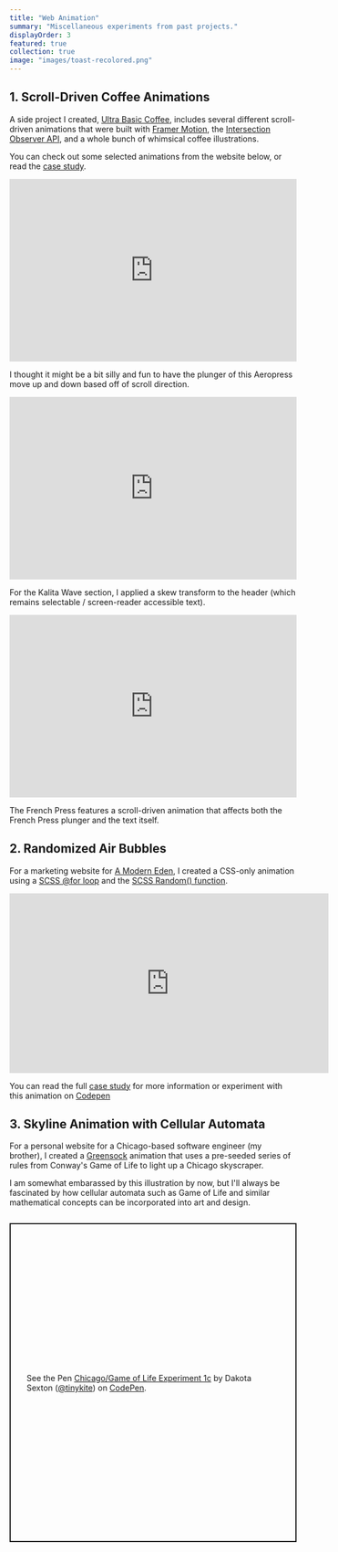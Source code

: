 ```yaml
---
title: "Web Animation"
summary: "Miscellaneous experiments from past projects."
displayOrder: 3
featured: true
collection: true
image: "images/toast-recolored.png"
---
```


## 1. Scroll-Driven Coffee Animations

A side project I created, [Ultra Basic Coffee](https://www.ultrabasiccoffee.com/), includes several different scroll-driven animations that were built with [Framer Motion](https://www.framer.com/motion/), the [Intersection Observer API](https://developer.mozilla.org/en-US/docs/Web/API/Intersection_Observer_API), and a whole bunch of whimsical coffee illustrations.

You can check out some selected animations from the website below, or read the [case study](/portfolio/ultra-basic-coffee/).

<div style="position: relative; padding-bottom: 63.49206349206349%; height: 0;"><iframe src="https://www.loom.com/embed/cd8aa69f163f4c2f943880d3a954269d" frameborder="0" webkitallowfullscreen mozallowfullscreen allowfullscreen style="position: absolute; top: 0; left: 0; width: 100%; height: 100%;"></iframe></div>

I thought it might be a bit silly and fun to have the plunger of this Aeropress move up and down based off of scroll direction.

<div style="position: relative; padding-bottom: 63.49206349206349%; height: 0;"><iframe src="https://www.loom.com/embed/87b4900678f84a54878c756ae7319cf2" frameborder="0" webkitallowfullscreen mozallowfullscreen allowfullscreen style="position: absolute; top: 0; left: 0; width: 100%; height: 100%;"></iframe></div>

For the Kalita Wave section, I applied a skew transform to the header (which remains selectable / screen-reader accessible text).

<div style="position: relative; padding-bottom: 63.49206349206349%; height: 0;"><iframe src="https://www.loom.com/embed/6e2b8c266ef54283a97ba3da3d4d5e1c" frameborder="0" webkitallowfullscreen mozallowfullscreen allowfullscreen style="position: absolute; top: 0; left: 0; width: 100%; height: 100%;"></iframe></div>

The French Press features a scroll-driven animation that affects both the French Press plunger and the text itself.

## 2. Randomized Air Bubbles

For a marketing website for [A Modern Eden](https://amoderneden.netlify.app/), I created a CSS-only animation using a [SCSS @for loop](http://thesassway.com/intermediate/if-for-each-while#for) and the [SCSS Random() function](https://blog.codepen.io/2013/08/26/random-function-in-sass/).

<div class="fluid-video">
<iframe width="560" height="315" src="https://www.youtube.com/embed/5JPAlq2jhpw" frameborder="0" allow="autoplay; encrypted-media" allowfullscreen></iframe>
</div>

You can read the full [case study](/portfolio/a-modern-eden/) for more information or experiment with this animation on [Codepen](https://codepen.io/tinykite/pen/VRgqLz)

## 3. Skyline Animation with Cellular Automata

For a personal website for a Chicago-based software engineer (my brother), I created a [Greensock](https://greensock.com/) animation that uses a pre-seeded series of rules from Conway's Game of Life to light up a Chicago skyscraper.

I am somewhat embarassed by this illustration by now, but I'll always be fascinated by how cellular automata such as Game of Life and similar mathematical concepts can be incorporated into art and design.

<p class="codepen" data-height="559" data-theme-id="dark" data-default-tab="result" data-user="tinykite" data-slug-hash="bBwVLx" data-preview="true" style="height: 559px; box-sizing: border-box; display: flex; align-items: center; justify-content: center; border: 2px solid; margin: 2em 0; padding: 2em;" data-pen-title="Chicago/Game of Life Experiment 1c">
  <span>See the Pen <a href="https://codepen.io/tinykite/pen/bBwVLx">
  Chicago/Game of Life Experiment 1c</a> by Dakota Sexton (<a href="https://codepen.io/tinykite">@tinykite</a>)
  on <a href="https://codepen.io">CodePen</a>.</span>
</p>
<script async src="https://static.codepen.io/assets/embed/ei.js"></script>
